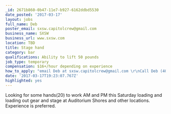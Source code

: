 ```yaml
---
_id: 2671b860-0b47-11e7-b927-6162ddbd5530
date_posted: '2017-03-17'
layout: jobs
full_name: Deb
poster_email: sxsw.capitolcrew@gmail.com
business_name: SXSW
business_url: www.sxsw.com
location: TBD
title: Stage hand
category: bar
qualifications: Ability to lift 50 pounds
job_type: temporary
compensation: $16+/hour depending on experience
how_to_apply: "email Deb at sxsw.capitolcrew@gmail.com \r\nCall Deb (404) 644-2361"
date: '2017-03-17T19:23:07.767Z'
highlighted: yes
---
```

Looking for some hands(20) to work AM and PM this Saturday loading and loading out gear and stage at Auditorium Shores and other locations.  Experience is preferred.
